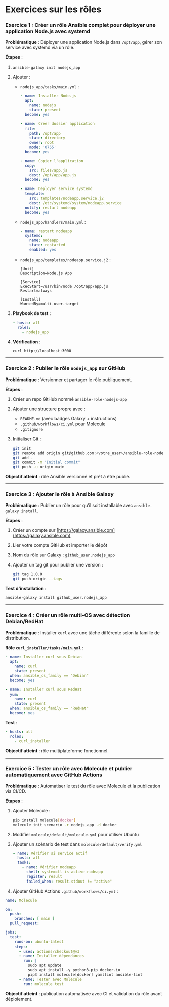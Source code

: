 # Exercices sur les rôles

###     **Exercice 1 : Créer un rôle Ansible complet pour déployer une application Node.js avec systemd**

**Problématique** : Déployer une application Node.js dans `/opt/app`, gérer son service avec systemd via un rôle.

**Étapes** :

1. `ansible-galaxy init nodejs_app`

2. Ajouter :

   * `nodejs_app/tasks/main.yml` :

     ```yaml
     - name: Installer Node.js
       apt:
         name: nodejs
         state: present
       become: yes

     - name: Créer dossier application
       file:
         path: /opt/app
         state: directory
         owner: root
         mode: '0755'
       become: yes

     - name: Copier l'application
       copy:
         src: files/app.js
         dest: /opt/app/app.js
       become: yes

     - name: Déployer service systemd
       template:
         src: templates/nodeapp.service.j2
         dest: /etc/systemd/system/nodeapp.service
       notify: restart nodeapp
       become: yes
     ```
   * `nodejs_app/handlers/main.yml` :

     ```yaml
     - name: restart nodeapp
       systemd:
         name: nodeapp
         state: restarted
         enabled: yes
     ```
   * `nodejs_app/templates/nodeapp.service.j2` :

     ```
     [Unit]
     Description=Node.js App

     [Service]
     ExecStart=/usr/bin/node /opt/app/app.js
     Restart=always

     [Install]
     WantedBy=multi-user.target
     ```

3. **Playbook de test** :

   ```yaml
   - hosts: all
     roles:
       - nodejs_app
   ```

4. **Vérification** :

   ```bash
   curl http://localhost:3000
   ```

---

###     **Exercice 2 : Publier le rôle `nodejs_app` sur GitHub**

**Problématique** : Versionner et partager le rôle publiquement.

**Étapes** :

1. Créer un repo GitHub nommé `ansible-role-nodejs-app`
2. Ajouter une structure propre avec :

   * `README.md` (avec badges Galaxy + instructions)
   * `.github/workflows/ci.yml` pour Molecule
   * `.gitignore`
3. Initialiser Git :

   ```bash
   git init
   git remote add origin git@github.com:<votre_user>/ansible-role-nodejs-app.git
   git add .
   git commit -m "Initial commit"
   git push -u origin main
   ```

**Objectif atteint** : rôle Ansible versionné et prêt à être publié.

---

###     **Exercice 3 : Ajouter le rôle à Ansible Galaxy**

**Problématique** : Publier un rôle pour qu’il soit installable avec `ansible-galaxy install`.

**Étapes** :

1. Créer un compte sur [https://galaxy.ansible.com](https://galaxy.ansible.com)
2. Lier votre compte GitHub et importer le dépôt
3. Nom du rôle sur Galaxy : `github_user.nodejs_app`
4. Ajouter un tag git pour publier une version :

   ```bash
   git tag 1.0.0
   git push origin --tags
   ```

**Test d’installation** :

```bash
ansible-galaxy install github_user.nodejs_app
```

---

###     **Exercice 4 : Créer un rôle multi-OS avec détection Debian/RedHat**

**Problématique** : Installer `curl` avec une tâche différente selon la famille de distribution.

**Rôle `curl_installer/tasks/main.yml`** :

```yaml
- name: Installer curl sous Debian
  apt:
    name: curl
    state: present
  when: ansible_os_family == "Debian"
  become: yes

- name: Installer curl sous RedHat
  yum:
    name: curl
    state: present
  when: ansible_os_family == "RedHat"
  become: yes
```

**Test** :

```yaml
- hosts: all
  roles:
    - curl_installer
```

**Objectif atteint** : rôle multiplateforme fonctionnel.

---

###     **Exercice 5 : Tester un rôle avec Molecule et publier automatiquement avec GitHub Actions**

**Problématique** : Automatiser le test du rôle avec Molecule et la publication via CI/CD.

**Étapes** :

1. Ajouter Molecule :

   ```bash
   pip install molecule[docker]
   molecule init scenario -r nodejs_app -d docker
   ```

2. Modifier `molecule/default/molecule.yml` pour utiliser Ubuntu

3. Ajouter un scénario de test dans `molecule/default/verify.yml`

   ```yaml
   - name: Vérifier si service actif
     hosts: all
     tasks:
       - name: Vérifier nodeapp
         shell: systemctl is-active nodeapp
         register: result
         failed_when: result.stdout != "active"
   ```

4. Ajouter GitHub Actions `.github/workflows/ci.yml` :

```yaml
name: Molecule

on:
  push:
    branches: [ main ]
  pull_request:

jobs:
  test:
    runs-on: ubuntu-latest
    steps:
      - uses: actions/checkout@v3
      - name: Installer dépendances
        run: |
          sudo apt update
          sudo apt install -y python3-pip docker.io
          pip3 install molecule[docker] yamllint ansible-lint
      - name: Tester avec Molecule
        run: molecule test
```

**Objectif atteint** : publication automatisée avec CI et validation du rôle avant déploiement.
